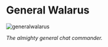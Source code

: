 # General Walarus
![generalwalarus](https://github.com/rhou7873/GeneralWalarus/assets/60025753/ffb4a68f-3097-412e-903d-8cf46692d09e)

*The almighty general chat commander.*
